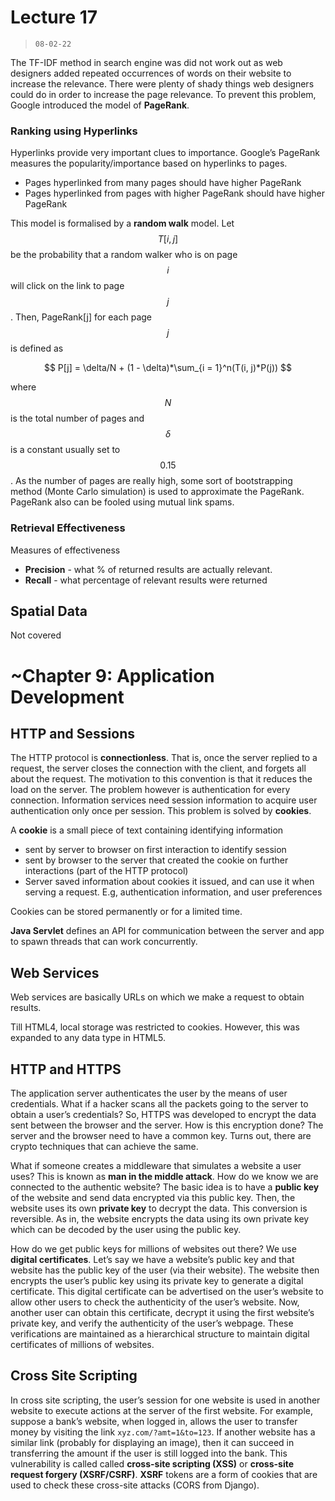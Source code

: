 # Lecture 17

> `08-02-22`

The TF-IDF method in search engine was did not work out as web designers added repeated occurrences of words on their website to increase the relevance. There were plenty of shady things web designers could do in order to increase the page relevance. To prevent this problem, Google introduced the model of **PageRank**.

### Ranking using Hyperlinks

Hyperlinks provide very important clues to importance. Google’s PageRank measures the popularity/importance based on hyperlinks to pages. 

- Pages hyperlinked from many pages should have higher PageRank
- Pages hyperlinked from pages with higher PageRank should have higher PageRank

This model is formalised by a **random walk** model. Let $$T[i, j]$$ be the probability that a random walker who is on page $$i$$ will click on the link to page $$j$$. Then, PageRank[j] for each page $$j$$ is defined as 


$$
P[j] = \delta/N + (1 - \delta)*\sum_{i = 1}^n(T(i, j)*P(j))
$$


where $$N$$ is the total number of pages and $$\delta$$ is a constant usually set to $$0.15$$. As the number of pages are really high, some sort of bootstrapping method (Monte Carlo simulation) is used to approximate the PageRank. PageRank also can be fooled using mutual link spams. 

### Retrieval Effectiveness

Measures of effectiveness

- **Precision** - what % of returned results are actually relevant.
- **Recall** - what percentage of relevant results were returned

## Spatial Data

Not covered

# ~Chapter 9: Application Development

## HTTP and Sessions

The HTTP protocol is **connectionless**. That is, once the server replied to a request, the server closes the connection with the client, and forgets all about the request. The motivation to this convention is that it reduces the load on the server. The problem however is authentication for every connection. Information services need session information to acquire user authentication only once per session. This problem is solved by **cookies**.

A **cookie** is a small piece of text containing identifying information

- sent by server to browser on first interaction to identify session
- sent by browser to the server that created the cookie on further interactions (part of the HTTP protocol)
- Server saved information about cookies it issued, and can use it when serving a request. E.g, authentication information, and user preferences

Cookies can be stored permanently or for a limited time.

**Java Servlet** defines an API for communication between the server and app to spawn threads that can work concurrently.

## Web Services

Web services are basically URLs on which we make a request to obtain results. 

Till HTML4, local storage was restricted to cookies. However, this was expanded to any data type in HTML5.

## HTTP and HTTPS

The application server authenticates the user by the means of user credentials. What if a hacker scans all the packets going to the server to obtain a user’s credentials? So, HTTPS was developed to encrypt the data sent between the browser and the server. How is this encryption done? The server and the browser need to have a common key. Turns out, there are crypto techniques that can achieve the same.

What if someone creates a middleware that simulates a website a user uses? This is known as **man in the middle attack**. How do we know we are connected to the authentic website? The basic idea is to have a **public key** of the website and send data encrypted via this public key. Then, the website uses its own **private key** to decrypt the data. This conversion is reversible. As in, the website encrypts the data using its own private key which can be decoded by the user using the public key.

How do we get public keys for millions of websites out there? We use **digital certificates**. Let’s say we have a website’s public key and that website has the public key of the user (via their website). The website then encrypts the user’s public key using its private key to generate a digital certificate. This digital certificate can be advertised on the user’s website to allow other users to check the authenticity of the user’s website. Now, another user can obtain this certificate, decrypt it using the first website’s private key, and verify the authenticity of the user’s webpage. These verifications are maintained as a hierarchical structure to maintain digital certificates of millions of websites.

## Cross Site Scripting

In cross site scripting, the user’s session for one website is used in another website to execute actions at the server of the first website. For example, suppose a bank’s website, when logged in, allows the user to transfer money by visiting the link `xyz.com/?amt=1&to=123`. If another website has a similar link (probably for displaying an image), then it can succeed in transferring the amount if the user is still logged into the bank. This vulnerability is called called **cross-site scripting (XSS)** or **cross-site request forgery (XSRF/CSRF)**. **XSRF** tokens are a form of cookies that are used to check these cross-site attacks (CORS from Django).